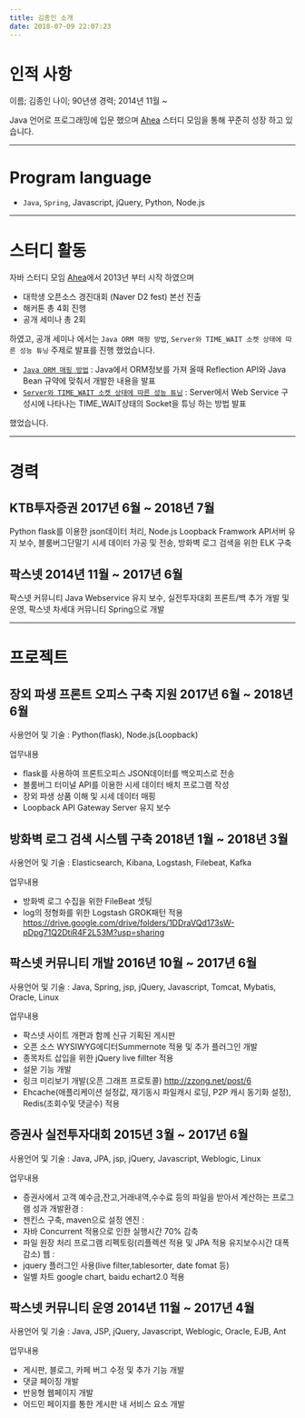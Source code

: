 ```yaml
---
title: 김종인 소개
date: 2018-07-09 22:07:23
---
```

# 인적 사항

이름; 김종인
나이; 90년생
경력; 2014년 11월 ~

Java 언어로 프로그래밍에 입문 했으며 [Ahea](http://ahea.wordpress.com) 스터디 모임을 통해 꾸준히 성장 하고 있습니다.

---

# Program language
* `Java`, `Spring`, Javascript, jQuery, Python, Node.js

---
# 스터디 활동
자바 스터디 모임 [Ahea](http://ahea.wordpress.com)에서 2013년 부터 시작 하였으며

* 대학생 오픈소스 경진대회 (Naver D2 fest) 본선 진출
* 해커톤 총 4회 진행
* 공개 세미나 총 2회

하였고, 공개 세미나 에서는 `Java ORM 매핑 방법`, `Server와 TIME_WAIT 소켓 상태에 따른 성능 튜닝` 주제로 발표를 진행 했었습니다.

* [`Java ORM 매핑 방법`](https://docs.google.com/presentation/d/101RRjxx5Zh4Z23ap4_ZX_WyIe89UNuOvCSuKb7cIsXE/edit?usp=sharing) : Java에서 ORM정보를 가져 올때 Reflection API와 Java Bean 규약에 맞춰서 개발한 내용을 발표
* [`Server와 TIME_WAIT 소켓 상태에 따른 성능 튜닝`](https://docs.google.com/presentation/d/1KTl5abLuOZ0uWNAKlmyiQpIIRD-37utcNjVwGU-HtMw/edit?usp=sharing) : Server에서 Web Service 구성시에 나타나는 TIME_WAIT상태의 Socket을 튜닝 하는 방법 발표

했었습니다.

---

# 경력

## KTB투자증권 2017년 6월 ~ 2018년 7월
Python flask를 이용한 json데이터 처리, Node.js Loopback Framwork API서버 유지 보수, 블룸버그단말기 시세 데이터 가공 및 전송, 방화벽 로그 검색을 위한 ELK 구축

## 팍스넷 2014년 11월 ~ 2017년 6월
팍스넷 커뮤니티 Java Webservice 유지 보수, 실전투자대회 프론트/백 추가 개발 및 운영, 팍스넷 차세대 커뮤니티 Spring으로 개발

---

# 프로젝트

## 장외 파생 프론트 오피스 구축 지원 2017년 6월 ~ 2018년 6월
사용언어 및 기술 : Python(flask), Node.js(Loopback)

업무내용

* flask를 사용하여 프론트오피스 JSON데이터를 백오피스로 전송
* 블룸버그 터미널 API를 이용한 시세 데이터 배치 프로그램 작성
* 장외 파생 상품 이해 및 시세 데이터 매핑
* Loopback API Gateway Server 유지 보수


## 방화벽 로그 검색 시스템 구축 2018년 1월 ~ 2018년 3월
사용언어 및 기술 : Elasticsearch, Kibana, Logstash, Filebeat, Kafka

업무내용

* 방화벽 로그 수집을 위한 FileBeat 셋팅
* log의 정형화를 위한 Logstash GROK패턴 적용
https://drive.google.com/drive/folders/1DDraVQd173sW-pDpg71Q2DtiR4F2L53M?usp=sharing


## 팍스넷 커뮤니티 개발 2016년 10월 ~ 2017년 6월
사용언어 및 기술 : Java, Spring, jsp, jQuery, Javascript, Tomcat, Mybatis, Oracle, Linux

업무내용

* 팍스넷 사이트 개편과 함께 신규 기획된 게시판
* 오픈 소스 WYSIWYG에디터Summernote 적용 및 추가 플러그인 개발
* 종목차트 삽입을 위한 jQuery live fillter 적용
* 설문 기능 개발
* 링크 미리보기 개발(오픈 그래프 프로토콜) http://zzong.net/post/6
* Ehcache(애플리케이션 설정값, 재기동시 파일캐시 로딩, P2P 캐시 동기화 설정), Redis(조회수및 댓글수) 적용


## 증권사 실전투자대회 2015년 3월 ~ 2017년 6월
사용언어 및 기술 : Java, JPA, jsp, jQuery, Javascript, Weblogic, Linux

업무내용

* 증권사에서 고객 예수금,잔고,거래내역,수수료 등의 파일을 받아서 계산하는 프로그램
성과
개발환경 :
* 젠킨스 구축, maven으로 설정
엔진 :
* 자바 Concurrent 적용으로 인한 실행시간 70% 감축
* 파일 원장 처리 프로그램 리펙토링(리플렉션 적용 및 JPA 적용 유지보수시간 대폭 감소)
웹 :
* jquery 플러그인 사용(live filter,tablesorter, date fomat 등)
* 일별 차트 google chart, baidu echart2.0 적용


## 팍스넷 커뮤니티 운영 2014년 11월 ~ 2017년 4월
사용언어 및 기술 : Java, JSP, jQuery, Javascript, Weblogic, Oracle, EJB, Ant

업무내용

* 게시판, 블로그, 카페 버그 수정 및 추가 기능 개발
* 댓글 페이징 개발
* 반응형 웹페이지 개발
* 어드민 페이지를 통한 게시판 내 서비스 요소 개발
